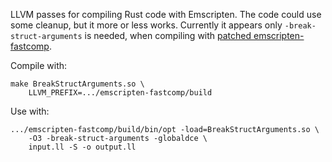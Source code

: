 LLVM passes for compiling Rust code with Emscripten.  The code could use some
cleanup, but it more or less works.  Currently it appears only
`-break-struct-arguments` is needed, when compiling with [patched
emscripten-fastcomp][em-patch].

[em-patch]: https://github.com/epdtry/emscripten-fastcomp/commit/1331b061fcb813dad71719792a89fa5cc396864a

Compile with:

    make BreakStructArguments.so \
        LLVM_PREFIX=.../emscripten-fastcomp/build

Use with:

    .../emscripten-fastcomp/build/bin/opt -load=BreakStructArguments.so \
        -O3 -break-struct-arguments -globaldce \
        input.ll -S -o output.ll
